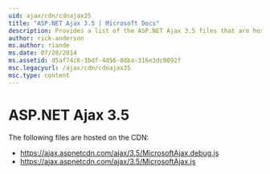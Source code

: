 ```yaml
---
uid: ajax/cdn/cdnajax35
title: "ASP.NET Ajax 3.5 | Microsoft Docs"
description: Provides a list of the ASP.NET Ajax 3.5 files that are hosted on the CDN.
author: rick-anderson
ms.author: riande
ms.date: 07/28/2014
ms.assetid: d5af74c6-3bdf-4d56-8dba-316e3dc0092f
msc.legacyurl: /ajax/cdn/cdnajax35
msc.type: content
---
```

# ASP.NET Ajax 3.5

The following files are hosted on the CDN:

- https://ajax.aspnetcdn.com/ajax/3.5/MicrosoftAjax.debug.js
- https://ajax.aspnetcdn.com/ajax/3.5/MicrosoftAjax.js
